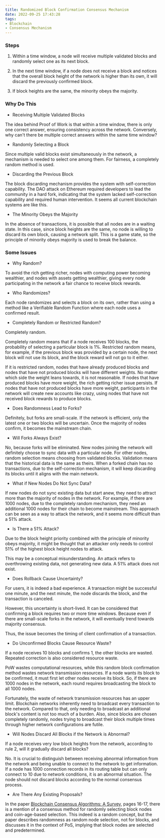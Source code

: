 ```yaml
---
title: Randomized Block Confirmation Consensus Mechanism
date: 2022-09-25 17:43:28
tags: 
- Blockchain
- Consensus Mechanism
---
```


### Steps

1. Within a time window, a node will receive multiple validated blocks and randomly select one as its next block.

2. In the next time window, if a node does not receive a block and notices that the overall block height of the network is higher than its own, it will discard the previously confirmed block.

3. If block heights are the same, the minority obeys the majority.

### Why Do This

- Receiving Multiple Validated Blocks

The idea behind Proof of Work is that within a time window, there is only one correct answer, ensuring consistency across the network. Conversely, why can't there be multiple correct answers within the same time window?

- Randomly Selecting a Block

Since multiple valid blocks exist simultaneously in the network, a mechanism is needed to select one among them. For fairness, a completely random method is used.

- Discarding the Previous Block

The block discarding mechanism provides the system with self-correction capability. The DAO attack on Ethereum required developers to lead the community in a hard fork, indicating that the system lacked self-correction capability and required human intervention. It seems all current blockchain systems are like this.

- The Minority Obeys the Majority

In the absence of transactions, it is possible that all nodes are in a waiting state. In this case, since block heights are the same, no node is willing to discard its own block, causing a network split. This is a game state, so the principle of minority obeys majority is used to break the balance.

### Some Issues

- Why Random?

To avoid the rich getting richer, nodes with computing power becoming wealthier, and nodes with assets getting wealthier, giving every node participating in the network a fair chance to receive block rewards.

- Who Randomizes?

Each node randomizes and selects a block on its own, rather than using a method like a Verifiable Random Function where each node uses a confirmed result.

- Completely Random or Restricted Random?

Completely random.

Completely random means that if a node receives 100 blocks, the probability of selecting a particular block is 1%. Restricted random means, for example, if the previous block was provided by a certain node, the next block will not use its block, and the block reward will not go to it either.

If it is restricted random, nodes that have already produced blocks and nodes that have not produced blocks will have different weights. No matter which side the weight leans towards, it is not reasonable. If nodes that have produced blocks have more weight, the rich getting richer issue persists. If nodes that have not produced blocks have more weight, participants in the network will create new accounts like crazy, using nodes that have not received block rewards to produce blocks.

- Does Randomness Lead to Forks?

Definitely, but forks are small-scale. If the network is efficient, only the latest one or two blocks will be uncertain. Once the majority of nodes confirm, it becomes the mainstream chain.

- Will Forks Always Exist?

No, because forks will be eliminated. New nodes joining the network will definitely choose to sync data with a particular node. For other nodes, random selection means choosing from validated blocks. Validation means that the historical data is the same as theirs. When a forked chain has no transactions, due to the self-correction mechanism, it will keep discarding its blocks until it aligns with the main network.

- What if New Nodes Do Not Sync Data?

If new nodes do not sync existing data but start anew, they need to attract more than the majority of nodes in the network. For example, if there are 1000 nodes, due to the completely random mechanism, they need an additional 1000 nodes for their chain to become mainstream. This approach can be seen as a way to attack the network, and it seems more difficult than a 51% attack.

- Is There a 51% Attack?

Due to the block height priority combined with the principle of minority obeys majority, it might be thought that an attacker only needs to control 51% of the highest block height nodes to attack.

This may be a conceptual misunderstanding. An attack refers to overthrowing existing data, not generating new data. A 51% attack does not exist.

- Does Rollback Cause Uncertainty?

For users, it is indeed a bad experience. A transaction might be successful one minute, and the next minute, the node discards the block, and the transaction is canceled.

However, this uncertainty is short-lived. It can be considered that confirming a block requires two or more time windows. Because even if there are small-scale forks in the network, it will eventually trend towards majority consensus.

Thus, the issue becomes the timing of client confirmation of a transaction.

- Do Unconfirmed Blocks Cause Resource Waste?

If a node receives 10 blocks and confirms 1, the other blocks are wasted. Repeated correction is also considered resource waste.

PoW wastes computational resources, while this random block confirmation method wastes network transmission resources. If a node wants its block to be confirmed, it must first let other nodes receive its block. So, if there are 1000 nodes in the network, each round requires broadcasting the block to all 1000 nodes.

Fortunately, the waste of network transmission resources has an upper limit. Blockchain networks inherently need to broadcast every transaction to the network. Compared to that, only needing to broadcast an additional block's content is not too much of a burden. Also, since blocks are chosen completely randomly, nodes trying to broadcast their block multiple times through higher network configurations are futile.

- Will Nodes Discard All Blocks if the Network is Abnormal?

If a node receives very low block heights from the network, according to rule 2, will it gradually discard all blocks?

No. It is crucial to distinguish between receiving abnormal information from the network and being unable to connect to the network to get information. If a node has 1000 connection records in its routing table but can only connect to 10 due to network conditions, it is an abnormal situation. The node should not discard blocks according to the normal consensus process.

- Are There Any Existing Proposals?

In the paper [Blockchain Consensus Algorithms: A Survey](https://arxiv.org/abs/2001.07091), pages 16-17, there is a mention of a consensus method for randomly selecting block nodes and coin-age-based selection. This indeed is a random concept, but the paper describes randomness as random node selection, not for blocks, and discusses it in the context of PoS, implying that block nodes are selected and predetermined.
